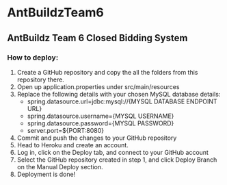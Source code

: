 # AntBuildzTeam6
## AntBuildz Team 6 Closed Bidding System

### How to deploy:
1. Create a GitHub repository and copy the all the folders from this repository there.
2. Open up application.properties under src/main/resources
3. Replace the following details with your chosen MySQL database details:
    * spring.datasource.url=jdbc:mysql://{MYSQL DATABASE ENDPOINT URL}
	* spring.datasource.username={MYSQL USERNAME}
	* spring.datasource.password={MYSQL PASSWORD}
	* server.port=${PORT:8080}
4. Commit and push the changes to your GitHub repository
5. Head to Heroku and create an account.
6. Log in, click on the Deploy tab, and connect to your GitHub account
7. Select the GitHub repository created in step 1, and click Deploy Branch on the Manual Deploy section.
8. Deployment is done!
